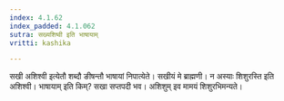 ```yaml
---
index: 4.1.62
index_padded: 4.1.062
sutra: सख्यशिष्वी इति भाषायाम्
vritti: kashika

---
```

सखी अशिश्वी इत्येतौ शब्दौ ङीषन्तौ भाषायां निपात्येते। सखीयं मे ब्राह्मणी। न अस्याः शिशुरस्ति इति अशिश्वी। भाषायाम् इति किम्? सखा सप्तपदी भव। अशिशुम् इव मामयं शिशुरभिमन्यते।